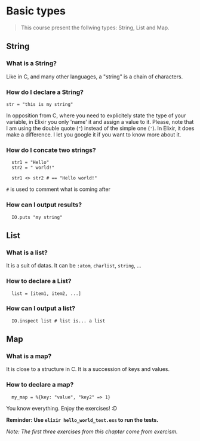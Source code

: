 # Basic types #

> This course present the follwing types: String, List and Map.

## String ##

### What is a String? ###

Like in C, and many other languages, a "string" is a chain of characters.

### How do I declare a String? ###

```
str = "this is my string"
```
In opposition from C, where you need to explicitely state the type of your variable, in Elixir you only 'name' it and assign a value to it.
Please, note that I am using the double quote (`"`) instead of the simple one (`'`). In Elixir, it does make a difference. I let you google it if you want to know more about it.

### How do I concate two strings? ###

```
  str1 = "Hello"
  str2 = " world!"

  str1 <> str2 # == "Hello world!"
```

`#` is used to comment what is coming after

### How can I output results? ###

```
  IO.puts "my string"
```

## List ##

### What is a list? ###
It is a suit of datas. It can be `:atom`, `charlist`, `string`, ...

### How to declare a List? ###

```
  list = [item1, item2, ...]
```

### How can I output a list? ###
```
  IO.inspect list # list is... a list
```


## Map ##

### What is a map? ###
It is close to a structure in C.
It is a succession of keys and values.

### How to declare a map? ###

```
  my_map = %{key: "value", "key2" => 1}
```


You know everything.
Enjoy the exercises! :D

**Reminder: Use `elixir hello_world_test.exs` to run the tests.**


_Note: The first three exercises from this chapter come from exercism._
